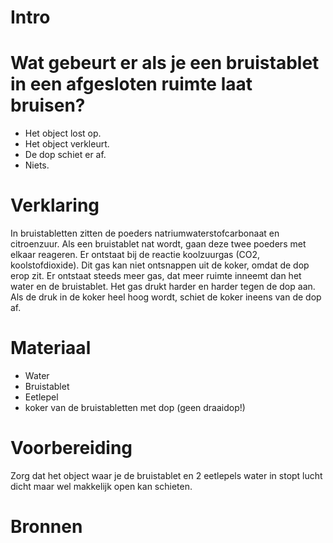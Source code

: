 # Intro


# Wat gebeurt er als je een bruistablet in een afgesloten ruimte laat bruisen?
- Het object lost op.
- Het object verkleurt.
- De dop schiet er af.
- Niets.

  
# Verklaring
In bruistabletten zitten de poeders natriumwaterstofcarbonaat
en citroenzuur. Als een bruistablet nat wordt, gaan deze twee poeders met elkaar reageren. Er ontstaat bij de reactie koolzuurgas (CO2, koolstofdioxide). Dit gas kan niet ontsnappen uit de koker, omdat de dop erop zit. Er ontstaat steeds meer gas, dat meer ruimte inneemt dan het water en de bruistablet. Het gas drukt harder en harder tegen de dop aan. Als de druk in de koker heel hoog wordt, schiet de koker ineens van de dop af.


# Materiaal
- Water
- Bruistablet
- Eetlepel
- koker van de bruistabletten met dop (geen draaidop!)


# Voorbereiding
Zorg dat het object waar je de bruistablet en 2 eetlepels water in stopt lucht dicht maar
wel makkelijk open kan schieten.


# Bronnen
